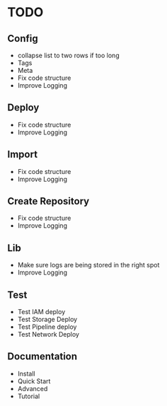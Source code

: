 # TODO

## Config

- collapse list to two rows if too long
- Tags
- Meta
- Fix code structure
- Improve Logging

## Deploy

- Fix code structure
- Improve Logging

## Import

- Fix code structure
- Improve Logging

## Create Repository

- Fix code structure
- Improve Logging

## Lib

- Make sure logs are being stored in the right spot
- Improve Logging

## Test

- Test IAM deploy
- Test Storage Deploy
- Test Pipeline deploy
- Test Network Deploy

## Documentation

- Install
- Quick Start
- Advanced
- Tutorial

